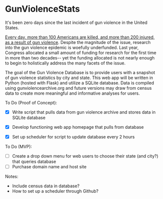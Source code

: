 # GunViolenceStats


It's been zero days since the last incident of gun violence in the United States.

[Every day, more than 100 Americans are killed, and more than 200 injured, as a result of gun violence](//everytownresearch.org). Despite the magnitude of the issue, research into the gun violence epidemic is woefully underfunded. Last year, Congress allocated a small amount of funding for research for the first time in more than two decades-- yet the funding allocated is not nearly enough to begin to holistically address the many facets of the issue.

The goal of the Gun Violence Database is to provide users with a snapshot of gun violence statistics by city and state. This web app will be written in Python (hosted with Flask) and utilize a SQLite database. Data is compiled using gunviolencearchive.org and future versions may draw from census data to create more meaningful and informative analyses for users. 

To Do (Proof of Concept):
- [x] Write script that pulls data from gun violence archive and stores data in SQLite database
- [x] Develop functioning web app homepage that pulls from database 
- [x] Set up scheduler for script to update database every 2 hours 


To Do (MVP):
- [ ] Create a drop down menu for web users to choose their state (and city?) that queries database
- [ ] Purchase domain name and host site 

Notes:
- Include census data in database?
- How to set up a scheduler through Github?
 

